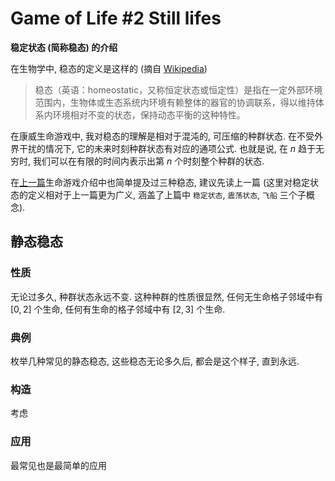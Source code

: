 # Game of Life #2 Still lifes

**稳定状态 (简称稳态) 的介绍**

在生物学中, 稳态的定义是这样的 (摘自 [Wikipedia](https://zh.wikipedia.org/wiki/%E7%A8%B3%E6%80%81))

> 稳态（英语：homeostatic，又称恒定状态或恒定性）是指在一定外部环境范围内，生物体或生态系统内环境有赖整体的器官的协调联系，得以维持体系内环境相对不变的状态，保持动态平衡的这种特性。

在康威生命游戏中, 我对稳态的理解是相对于混沌的, 可压缩的种群状态. 在不受外界干扰的情况下, 它的未来时刻种群状态有对应的通项公式. 也就是说, 在 $n$ 趋于无穷时, 我们可以在有限的时间内表示出第 $n$ 个时刻整个种群的状态.

在[上一篇](https://www.luogu.com.cn/blog/Wild-Donkey/game-of-life-1-intoduction)生命游戏介绍中也简单提及过三种稳态, 建议先读上一篇 (这里对稳定状态的定义相对于上一篇更为广义, 涵盖了上篇中 `稳定状态`, `震荡状态`, `飞船` 三个子概念).

## 静态稳态

### 性质

无论过多久, 种群状态永远不变. 这种种群的性质很显然, 任何无生命格子邻域中有 $[0, 2]$ 个生命, 任何有生命的格子邻域中有 $[2, 3]$ 个生命.

### 典例

枚举几种常见的静态稳态, 这些稳态无论多久后, 都会是这个样子, 直到永远.



### 构造

考虑

### 应用

最常见也是最简单的应用
